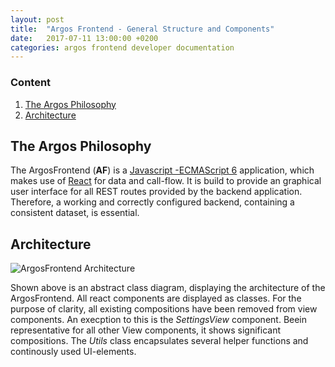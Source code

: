 ```yaml
---
layout: post
title:  "Argos Frontend - General Structure and Components"
date:   2017-07-11 13:00:00 +0200
categories: argos frontend developer documentation
---
```


### Content

1. [The Argos Philosophy](#The-Argos-Philosophy)
1. [Architecture](#Architecture)



## The Argos Philosophy

The ArgosFrontend (**AF**) is a [Javascript -ECMAScript 6](http://es6-features.org/) application, which makes use of [React](https://facebook.github.io/react/) for data and call-flow.
It is build to provide an graphical user interface for all REST routes provided by the backend application. Therefore, a working and correctly configured backend, containing a consistent dataset, is essential.

## Architecture

![ArgosFrontend Architecture](/argos/resources/frontend/argos-frontend-architecture.png)

Shown above is an abstract class diagram, displaying the architecture of the ArgosFrontend. 
All react components are displayed as classes. For the purpose of clarity, all existing compositions have been removed from view components.
An execption to this is the *SettingsView* component. Beein representative for all other View components, it shows significant compositions.
The *Utils* class encapsulates several helper functions and continously used UI-elements. 
